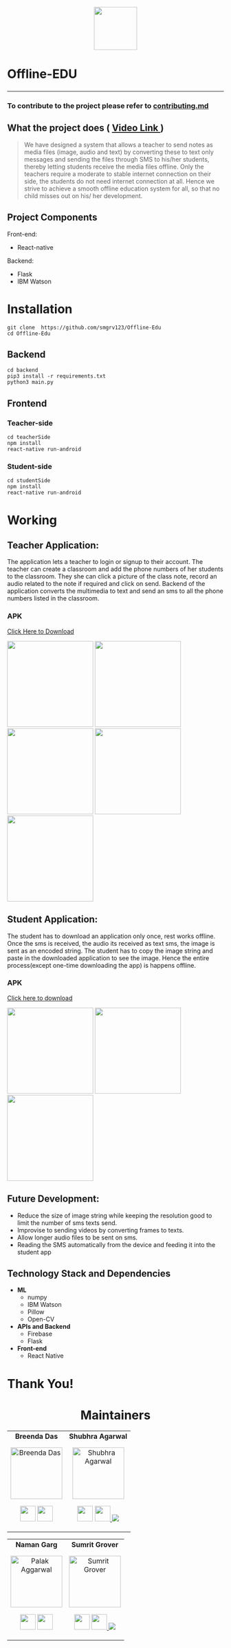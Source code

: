 <p align="center"><img src="https://external-content.duckduckgo.com/iu/?u=https%3A%2F%2Fcdn3.vectorstock.com%2Fi%2F1000x1000%2F71%2F72%2Fteacher-vector-1597172.jpg&f=1&nofb=1" width="100" height="100"</p>

# **Offline-EDU**

### 
---


 ### To contribute to the project please refer to <a href="./contributing.md" target="_blank"> contributing.md </a>


## What the project does ( <a href='https://youtu.be/fALpeSkyPCI'>Video Link </a>)

 > We have designed a system that allows a teacher to send notes as media files (image, audio and text)  by converting these to text only messages and sending the files through SMS to his/her students, thereby letting students receive the media files offline. Only the teachers require a moderate to stable internet connection on their side, the students do not need internet connection at all. Hence we strive to achieve a smooth offline education system for all, so that no child misses out on his/ her development.

 
## Project Components
Front-end:
* React-native

Backend: 
* Flask 
* IBM Watson
 
 
# Installation 
 ```
 git clone  https://github.com/smgrv123/Offline-Edu
 cd Offline-Edu
 ```
## Backend
 ```
 cd backend
 pip3 install -r requirements.txt
 python3 main.py
 ```
## Frontend
### Teacher-side
 ```
 cd teacherSide
 npm install 
 react-native run-android
 ```
### Student-side
 ```
 cd studentSide
 npm install 
 react-native run-android
 ```
# Working
  
## Teacher Application: 
  The application lets a teacher to login or signup to their account. The teacher can create a classroom and add the phone numbers of her students to the classroom. They she can click a picture of the class note, record an audio related to the note if required and click on send. Backend of the application converts the multimedia to text and send an sms to all the phone numbers listed in the classroom.
 ### APK
 <a href='https://drive.google.com/drive/folders/1W87Kej-ftzesTQJanqB-6ovh1Dj0Nw6e?usp=sharing'>Click Here to Download </a>
 
 <img src='https://user-images.githubusercontent.com/55049859/125185567-354f2e80-e243-11eb-95d1-8f51c7923fd4.png' heigth=300 width=200 />
<img src='https://user-images.githubusercontent.com/55049859/125185581-48fa9500-e243-11eb-98a7-736f108e3e5a.png' heigth=300 width=200 />
<img src='https://user-images.githubusercontent.com/55049859/125185589-56b01a80-e243-11eb-8248-d15dca306b3e.png' heigth=300 width=200 />
 <img src='https://user-images.githubusercontent.com/55049859/125185600-66c7fa00-e243-11eb-96be-d95a83f611eb.png' heigth=300 width=200 />
<img src='https://user-images.githubusercontent.com/55049859/125185610-747d7f80-e243-11eb-87f0-0d19d7c34ced.png' heigth=300 width=200 />



 

## Student Application:
  The student has to download an application only once, rest works offline. Once the sms is received, the audio its received as text sms, the image is sent as an encoded string. The student has to copy the image string and paste in the downloaded application to see the image. Hence the entire process(except one-time downloading the app) is happens offline. 
 ### APK
<a href='https://drive.google.com/file/d/1mECRUEC9p2pzdFT_BFiOoZsPkS0QLnkM/view?usp=sharing'>Click here to download</a>
 
<img src='https://user-images.githubusercontent.com/55049859/125185429-64b16b80-e242-11eb-8ab0-5fc08d9e2a1d.png' heigth=300 width=200 />
<img src='https://user-images.githubusercontent.com/55049859/125185469-99252780-e242-11eb-9196-4d48e498a3b5.png' heigth=300 width=200 />
  <img src='https://user-images.githubusercontent.com/55049859/125185483-ae01bb00-e242-11eb-805c-d3df3ce8c2af.png' heigth=300 width=200 />

 
## Future Development:
  - Reduce the size of image string while keeping the resolution good to limit the number of sms texts send.
  - Improvise to sending videos by converting frames to texts.
  - Allow longer audio files to be sent on sms.
  - Reading the SMS automatically from the device and feeding it into the student app

 

 ## Technology Stack and Dependencies
- **ML**
  - numpy
  - IBM Watson
  - Pillow
  - Open-CV
- **APIs and Backend**
  - Firebase
  - Flask
- **Front-end**
  - React Native 

# Thank You!

<h1 align="center"> Maintainers </h1>
<table align="center">
<tr align="center">
<td>
<strong>Breenda Das</strong>
<p align="center">
<img src = "https://cdn.discordapp.com/attachments/857649911759896579/858635368945156116/breenda.jpeg"  height="120" alt="Breenda Das">
</p>
<p align="center">
<a href = "https://github.com/ds-brx"><img src = "http://www.iconninja.com/files/241/825/211/round-collaboration-social-github-code-circle-network-icon.svg" width="36" height = "36"/></a>
<a href = "https://www.linkedin.com/in/breenda-das-68a1891aa/">
<img src = "http://www.iconninja.com/files/863/607/751/network-linkedin-social-connection-circular-circle-media-icon.svg" width="36" height="36"/>
</a>
</p>
</td>
<td>
<strong>Shubhra Agarwal</strong>
<p align="center">
<img src = "https://cdn.discordapp.com/attachments/852945305280577588/853135575421943858/Untitled_design.png" alt="Shubhra Agarwal" height="120">
</p>
<p align="center">
<a href = "https://github.com/shubhraagarwal"><img src = "http://www.iconninja.com/files/241/825/211/round-collaboration-social-github-code-circle-network-icon.svg" width="36" height = "36"/></a>
<a href = "https://www.linkedin.com/in/agarwalshubhra/">
<img src = "http://www.iconninja.com/files/863/607/751/network-linkedin-social-connection-circular-circle-media-icon.svg" width="36" height="36"/>
</a>
  <a href="https://twitter.com/ShubhraCodes">
 <img src="https://img.icons8.com/color/36/000000/twitter--v1.png"/>
</a>
</p>
</td>
</tr>
</table>
<table align="center">
<tr align="center">
<td>
<strong>Naman Garg</strong>
<p align="center">
<img src = "https://avatars.githubusercontent.com/u/40496687?v=4" alt="Palak Aggarwal" height="120">
</p>
<p align="center">
<a href = "https://github.com/Namangarg110"><img src = "http://www.iconninja.com/files/241/825/211/round-collaboration-social-github-code-circle-network-icon.svg" width="36" height = "36"/></a>
<a href = "https://www.linkedin.com/in/namangarg110/">
<img src = "http://www.iconninja.com/files/863/607/751/network-linkedin-social-connection-circular-circle-media-icon.svg" width="36" height="36"/>
</a>
</p>
</td>
<td>
<strong>Sumrit Grover</strong>
<p align="center">
<img src = "https://cdn.discordapp.com/attachments/852945305280577588/852945815592632360/sumrit_grover.jpg" alt="Sumrit Grover" height="120">
</p>
<p align="center">
<a href = "https://github.com/smgrv123"><img src = "http://www.iconninja.com/files/241/825/211/round-collaboration-social-github-code-circle-network-icon.svg" width="36" height = "36"/></a>
<a href = "https://www.linkedin.com/in/sumrit-grover-1689351aa/">
<img src = "http://www.iconninja.com/files/863/607/751/network-linkedin-social-connection-circular-circle-media-icon.svg" width="36" height="36"/>
</a>
 <a href="https://twitter.com/grover_sumrit">
 <img src="https://img.icons8.com/color/36/000000/twitter--v1.png"/>
</a>
  </p>
</td>
</tr>
</table>
